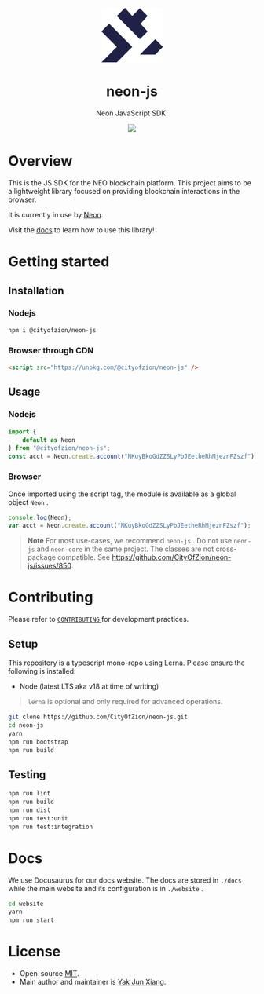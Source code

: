 <p align="center">
  <img
    src="https://raw.githubusercontent.com/CityOfZion/visual-identity/develop/_CoZ%20Branding/_Logo/_Logo%20icon/_PNG%20200x178px/CoZ_Icon_DARKBLUE_200x178px.png"
    width="125px;">
</p>

<h1 align="center">neon-js</h1>

<p align="center">
  Neon JavaScript SDK.
</p>

<p align="center">
  <a href="https://circleci.com/gh/CityOfZion/neon-js">
    <img src="https://circleci.com/gh/CityOfZion/neon-js.svg?style=svg">
  </a>
</p>

# Overview

This is the JS SDK for the NEO blockchain platform. This project aims to be a lightweight library focused on providing blockchain interactions in the browser.

It is currently in use by [Neon](https://github.com/CityOfZion/neon-wallet/).

Visit the [docs](https://dojo.coz.io/neo3/neon-js/index.html) to learn how to use this library!

# Getting started

## Installation

### Nodejs

```bash
npm i @cityofzion/neon-js
```

### Browser through CDN

```html
<script src="https://unpkg.com/@cityofzion/neon-js" />
```

## Usage

### Nodejs

```js
import {
    default as Neon
} from "@cityofzion/neon-js";
const acct = Neon.create.account("NKuyBkoGdZZSLyPbJEetheRhMjeznFZszf");
```

### Browser

Once imported using the script tag, the module is available as a global object `Neon` .

```js
console.log(Neon);
var acct = Neon.create.account("NKuyBkoGdZZSLyPbJEetheRhMjeznFZszf");
```

> **Note**
> For most use-cases, we recommend `neon-js` .
> Do not use `neon-js` and `neon-core` in the same project.  The classes are not cross-package compatible. See https://github.com/CityOfZion/neon-js/issues/850.

# Contributing

Please refer to [ `CONTRIBUTING` ](./CONTRIBUTING.md) for development practices.

## Setup

This repository is a typescript mono-repo using Lerna. Please ensure the following is installed:

* Node (latest LTS aka v18 at time of writing)

> `lerna` is optional and only required for advanced operations.

```sh
git clone https://github.com/CityOfZion/neon-js.git
cd neon-js
yarn
npm run bootstrap
npm run build
```

## Testing

```sh
npm run lint
npm run build
npm run dist
npm run test:unit
npm run test:integration
```

# Docs

We use Docusaurus for our docs website. The docs are stored in `./docs` while the main website and its configuration is in `./website` .

```sh
cd website
yarn
npm run start
```

# License
* Open-source [MIT](https://github.com/CityOfZion/neon-js/blob/master/LICENSE.md).
* Main author and maintainer is [Yak Jun Xiang](https://github.com/snowypowers).
